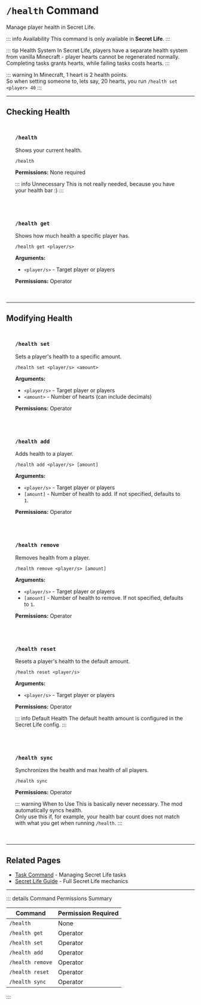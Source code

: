 #  `/health` Command

Manage player health in Secret Life.

::: info Availability
This command is only available in **Secret Life**.
:::

::: tip Health System
In Secret Life, players have a separate health system from vanilla Minecraft - player hearts cannot be regenerated normally.<br>
Completing tasks grants hearts, while failing tasks costs hearts.
:::

::: warning
In Minecraft, 1 heart is 2 health points.<br>
So when setting someone to, lets say, 20 hearts, you run `/health set <player> 40`
:::

---

## Checking Health

<div class="command-block">

### `/health`

Shows your current health.

```
/health
```

**Permissions:** None required

::: info Unnecessary
This is not really needed, because you have your health bar \:)
:::

</div>

<div class="command-block">

### `/health get`

Shows how much health a specific player has.

```
/health get <player/s>
```

**Arguments:**
- `<player/s>` - Target player or players

**Permissions:** Operator

</div>

---

## Modifying Health

<div class="command-block">

### `/health set`

Sets a player's health to a specific amount.

```
/health set <player/s> <amount>
```

**Arguments:**
- `<player/s>` - Target player or players
- `<amount>` - Number of hearts (can include decimals)

**Permissions:** Operator

</div>

<div class="command-block">

### `/health add`

Adds health to a player.

```
/health add <player/s> [amount]
```

**Arguments:**
- `<player/s>` - Target player or players
- `[amount]` - Number of health to add. If not specified, defaults to `1`.

**Permissions:** Operator

</div>

<div class="command-block">

### `/health remove`

Removes health from a player.

```
/health remove <player/s> [amount]
```

**Arguments:**
- `<player/s>` - Target player or players
- `[amount]` - Number of health to remove. If not specified, defaults to `1`.

**Permissions:** Operator

</div>

<div class="command-block">

### `/health reset`

Resets a player's health to the default amount.

```
/health reset <player/s>
```

**Arguments:**
- `<player/s>` - Target player or players

**Permissions:** Operator

::: info Default Health
The default health amount is configured in the Secret Life config.
:::

</div>

<div class="command-block">

### `/health sync`

Synchronizes the health and max health of all players.

```
/health sync
```

**Permissions:** Operator

::: warning When to Use
This is basically never necessary. The mod automatically syncs health.<br>
Only use this if, for example, your health bar count does not match with what you get when running `/health`.
:::

</div>

---

## Related Pages

- [Task Command](/commands/detailed/task) - Managing Secret Life tasks
- [Secret Life Guide](/guide/seasons/secretlife) - Full Secret Life mechanics

---

::: details Command Permissions Summary

| Command          | Permission Required |
|------------------|---------------------|
| `/health`        | None                |
| `/health get`    | Operator            |
| `/health set`    | Operator            |
| `/health add`    | Operator            |
| `/health remove` | Operator            |
| `/health reset`  | Operator            |
| `/health sync`   | Operator            |
:::

<style scoped>
.command-block {
  background: var(--vp-c-bg-soft);
  border: 1px solid var(--vp-c-divider);
  border-radius: 8px;
  padding: 1.5rem;
  margin: 1.5rem 0;
}

.command-block h3 {
  margin-top: 0;
  color: var(--vp-c-brand-1);
  font-family: var(--vp-font-family-mono);
}

.command-block > *:last-child {
  margin-bottom: 0;
}
</style>